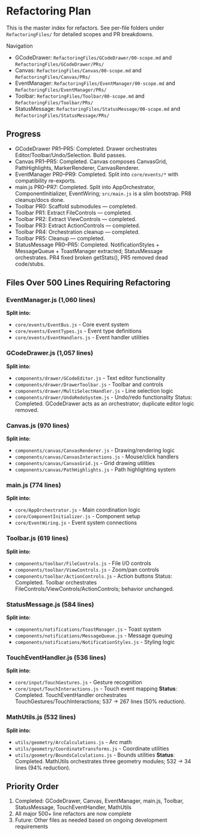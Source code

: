 # Refactoring Plan

This is the master index for refactors. See per-file folders under `RefactoringFiles/` for detailed scopes and PR breakdowns.

Navigation
- GCodeDrawer: `RefactoringFiles/GCodeDrawer/00-scope.md` and `RefactoringFiles/GCodeDrawer/PRs/`
- Canvas: `RefactoringFiles/Canvas/00-scope.md` and `RefactoringFiles/Canvas/PRs/`
- EventManager: `RefactoringFiles/EventManager/00-scope.md` and `RefactoringFiles/EventManager/PRs/`
 - Toolbar: `RefactoringFiles/Toolbar/00-scope.md` and `RefactoringFiles/Toolbar/PRs/`
 - StatusMessage: `RefactoringFiles/StatusMessage/00-scope.md` and `RefactoringFiles/StatusMessage/PRs/`

## Progress
- GCodeDrawer PR1–PR5: Completed. Drawer orchestrates Editor/Toolbar/Undo/Selection. Build passes.
- Canvas PR1–PR5: Completed. Canvas composes CanvasGrid, PathHighlights, MarkerRenderer, CanvasRenderer.
- EventManager PR0–PR9: Completed. Split into `core/events/*` with compatibility re-exports.
- main.js PR0–PR7: Completed. Split into AppOrchestrator, ComponentInitializer, EventWiring; `src/main.js` is a slim bootstrap. PR8 cleanup/docs done.
 - Toolbar PR0: Scaffold submodules — completed.
 - Toolbar PR1: Extract FileControls — completed.
 - Toolbar PR2: Extract ViewControls — completed.
 - Toolbar PR3: Extract ActionControls — completed.
 - Toolbar PR4: Orchestration cleanup — completed.
- Toolbar PR5: Cleanup — completed.
 - StatusMessage PR0–PR5: Completed. NotificationStyles + MessageQueue + ToastManager extracted; StatusMessage orchestrates. PR4 fixed broken getStats(), PR5 removed dead code/stubs.

## Files Over 500 Lines Requiring Refactoring

### EventManager.js (1,060 lines)
**Split into:**
- `core/events/EventBus.js` - Core event system
- `core/events/EventTypes.js` - Event type definitions
- `core/events/EventHandlers.js` - Event handler utilities

### GCodeDrawer.js (1,057 lines)
**Split into:**
- `components/drawer/GCodeEditor.js` - Text editor functionality
- `components/drawer/DrawerToolbar.js` - Toolbar and controls
- `components/drawer/MultiSelectHandler.js` - Line selection logic
- `components/drawer/UndoRedoSystem.js` - Undo/redo functionality
Status: Completed. GCodeDrawer acts as an orchestrator; duplicate editor logic removed.

### Canvas.js (970 lines)
**Split into:**
- `components/canvas/CanvasRenderer.js` - Drawing/rendering logic
- `components/canvas/CanvasInteractions.js` - Mouse/click handlers
- `components/canvas/CanvasGrid.js` - Grid drawing utilities
- `components/canvas/PathHighlights.js` - Path highlighting system

### main.js (774 lines)
**Split into:**
- `core/AppOrchestrator.js` - Main coordination logic
- `core/ComponentInitializer.js` - Component setup
- `core/EventWiring.js` - Event system connections

### Toolbar.js (619 lines)
**Split into:**
- `components/toolbar/FileControls.js` - File I/O controls
- `components/toolbar/ViewControls.js` - Zoom/pan controls
- `components/toolbar/ActionControls.js` - Action buttons
Status: Completed. Toolbar orchestrates FileControls/ViewControls/ActionControls; behavior unchanged.

### StatusMessage.js (584 lines)
**Split into:**
- `components/notifications/ToastManager.js` - Toast system
- `components/notifications/MessageQueue.js` - Message queuing
- `components/notifications/NotificationStyles.js` - Styling logic

### TouchEventHandler.js (536 lines)
**Split into:**
- `core/input/TouchGestures.js` - Gesture recognition
- `core/input/TouchInteractions.js` - Touch event mapping
**Status**: Completed. TouchEventHandler orchestrates TouchGestures/TouchInteractions; 537 → 267 lines (50% reduction).

### MathUtils.js (532 lines)
**Split into:**
- `utils/geometry/ArcCalculations.js` - Arc math
- `utils/geometry/CoordinateTransforms.js` - Coordinate utilities
- `utils/geometry/BoundsCalculations.js` - Bounds utilities
**Status**: Completed. MathUtils orchestrates three geometry modules; 532 → 34 lines (94% reduction).

## Priority Order
1. Completed: GCodeDrawer, Canvas, EventManager, main.js, Toolbar, StatusMessage, TouchEventHandler, MathUtils
2. All major 500+ line refactors are now complete
3. Future: Other files as needed based on ongoing development requirements
